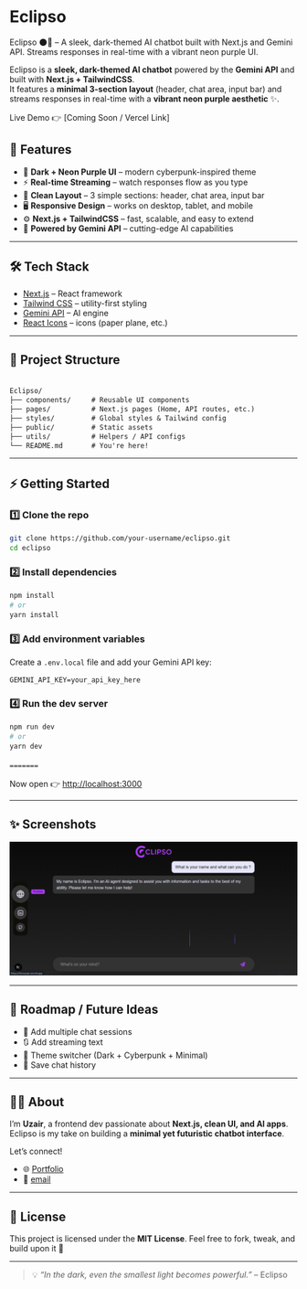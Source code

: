 # Eclipso
Eclipso 🌑💜 – A sleek, dark-themed AI chatbot built with Next.js and Gemini API. Streams responses in real-time with a vibrant neon purple UI.

Eclipso is a **sleek, dark-themed AI chatbot** powered by the **Gemini API** and built with **Next.js + TailwindCSS**.  
It features a **minimal 3-section layout** (header, chat area, input bar) and streams responses in real-time with a **vibrant neon purple aesthetic** ✨.  

Live Demo 👉 [Coming Soon / Vercel Link]  

## 🚀 Features
- 🌌 **Dark + Neon Purple UI** – modern cyberpunk-inspired theme  
- ⚡ **Real-time Streaming** – watch responses flow as you type  
- 🧩 **Clean Layout** – 3 simple sections: header, chat area, input bar  
- 🖥️ **Responsive Design** – works on desktop, tablet, and mobile  
- ⚙️ **Next.js + TailwindCSS** – fast, scalable, and easy to extend  
- 🤖 **Powered by Gemini API** – cutting-edge AI capabilities  

---

## 🛠️ Tech Stack
- [Next.js](https://nextjs.org/) – React framework  
- [Tailwind CSS](https://tailwindcss.com/) – utility-first styling  
- [Gemini API](https://ai.google.dev/) – AI engine  
- [React Icons](https://react-icons.github.io/react-icons/) – icons (paper plane, etc.)  

---

## 📂 Project Structure
```

Eclipso/
├── components/     # Reusable UI components
├── pages/          # Next.js pages (Home, API routes, etc.)
├── styles/         # Global styles & Tailwind config
├── public/         # Static assets
├── utils/          # Helpers / API configs
└── README.md       # You're here!

````

---

## ⚡ Getting Started

### 1️⃣ Clone the repo
```bash
git clone https://github.com/your-username/eclipso.git
cd eclipso
````

### 2️⃣ Install dependencies

```bash
npm install
# or
yarn install
```

### 3️⃣ Add environment variables

Create a `.env.local` file and add your Gemini API key:

```
GEMINI_API_KEY=your_api_key_here
```

### 4️⃣ Run the dev server
>>>>>>>

```bash
npm run dev
# or
yarn dev

=======
```

Now open 👉 [http://localhost:3000](http://localhost:3000)

---

## ✨ Screenshots

![UI ScreenShot ](./public/eclipsoUI.png)

---

## 🎯 Roadmap / Future Ideas

* 🔄 Add multiple chat sessions
* 🔃 Add streaming text
* 🎨 Theme switcher (Dark + Cyberpunk + Minimal)
* 📜 Save chat history

---

## 🧑‍💻 About

I’m **Uzair**, a frontend dev passionate about **Next.js, clean UI, and AI apps**.
Eclipso is my take on building a **minimal yet futuristic chatbot interface**.

Let’s connect!

* 🌐 [ Portfolio ](https://hireuzair.vercel.app)
* 📩 [ email ](https://github.com/Muhammad-Uzair21)

---

## 📜 License

This project is licensed under the **MIT License**.
Feel free to fork, tweak, and build upon it 🚀

---

> 💡 *“In the dark, even the smallest light becomes powerful.”* – Eclipso  
>>>>>>> 
